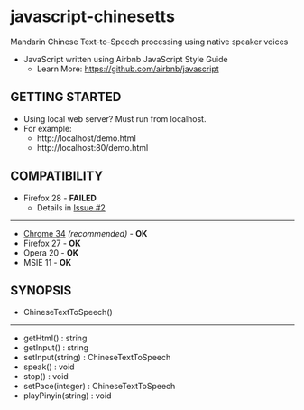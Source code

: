 javascript-chinesetts
=====================

Mandarin Chinese Text-to-Speech processing using native speaker voices

+ JavaScript written using Airbnb JavaScript Style Guide 
  + Learn More: https://github.com/airbnb/javascript

## GETTING STARTED ##

+ Using local web server? Must run from localhost.
+ For example:
  + http://localhost/demo.html
  + http://localhost:80/demo.html

## COMPATIBILITY ##

+ Firefox 28 - **FAILED**
  + Details in [Issue #2](https://github.com/pffy/javascript-chinesetts/issues/2)

*****

+ [Chrome 34](https://www.google.com/chrome/) _(recommended)_ - **OK**
+ Firefox 27 - **OK**
+ Opera 20 - **OK**
+ MSIE 11 - **OK**

## SYNOPSIS ##

+ ChineseTextToSpeech()

*****

+ getHtml() : string
+ getInput() : string
+ setInput(string) : ChineseTextToSpeech
+ speak() : void
+ stop() : void
+ setPace(integer) : ChineseTextToSpeech
+ playPinyin(string) : void

